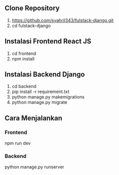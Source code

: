## Clone Repository
1. https://github.com/syahril343/fulstack-django.git
2. cd fulstack-django

## Instalasi Frontend React JS
1. cd frontend
2. npm install

## Instalasi Backend Django
1. cd backend
2. pip install -r requirement.txt
3. python manage.py makemigrations
4. python manage.py migrate

## Cara Menjalankan
### Frontend
npm run dev
### Backend
python manage.py runserver

